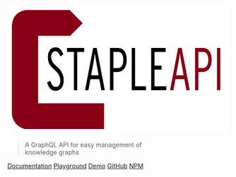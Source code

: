<p align="center">
  <img src="staple-api-black-text.svg" style="max-width:100%">
</p>

> A GraphQL API for easy management of <br> knowledge graphs

[Documentation](/home/) 
[Playground](http://playground.staple-api.org)
[Demo](http://demo.staple-api.org)
[GitHub](https://github.com/epistemik-co/staple-api) 
[NPM](https://www.npmjs.com/package/staple-api)